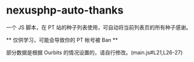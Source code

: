 # nexusphp-auto-thanks

一个 JS 脚本，在 PT 站的种子列表使用，可自动将当前列表页的所有种子感谢。

** 仅供学习，可能会导致你的 PT 帐号被 Ban **

部分数据是根据 Ourbits 的情况设置的，请自行修改。(main.js#L21,L26-27)
